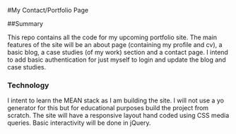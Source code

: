 #My Contact/Portfolio Page

##Summary

This repo contains all the code for my upcoming portfolio site. The main features of the site will be an about page (containing my profile and cv), a basic blog, a case studies (of my work) section and a contact page. I intend to add basic authentication for just myself to login and update the blog and case studies.

### Technology

I intent to learn the MEAN stack as I am building the site. I will not use a yo generator for this but for educational purposes build the project from scratch. The site will have a responsive layout hand coded using CSS media queries. Basic interactivity will be done in jQuery.
